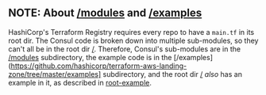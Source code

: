 ## NOTE: About [/modules](https://github.com/hashicorp/terraform-aws-landing-zone/tree/master/modules) and [/examples](https://github.com/hashicorp/terraform-aws-landing-zone/tree/master/examples)

HashiCorp's Terraform Registry requires every repo to have a `main.tf` in its root dir. The Consul code is broken down into multiple sub-modules, so they can't all be in the root dir [/](https://github.com/hashicorp/terraform-aws-landing-zone/tree/master). Therefore, Consul's sub-modules are in the [/modules](https://github.com/hashicorp/terraform-aws-landing-zone/tree/master/modules) subdirectory, the example code is in the [/examples](https://github.com/hashicorp/terraform-aws-landing-zone/tree/master/examples] subdirectory, and the root dir [/](https://github.com/hashicorp/terraform-aws-landing-zone/tree/master) _also_ has an example in it, as described in [root-example](https://github.com/awesome/terraform-aws-landing-zone/tree/master/examples/root-example).
